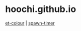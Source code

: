 # hoochi.github.io
[et-colour](https://hoochi.github.io/et-colour/dist/) | 
[spawn-timer](https://hoochi.github.io/spawn-timer/dist/)
